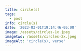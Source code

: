 ```yaml
---
title: circle(s)
tags:
  - post
info: circle(s)
date: '2023-03-01T19:14:46-05:00'
image: /assets/circles-1x.jpeg
imagetwo: /assets/circles-2x.jpeg
imageAlt: 'circle(s), verse'
---
```



